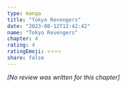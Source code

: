 ```yaml
---
type: manga
title: "Tokyo Revengers"
date: "2023-08-12T12:42:42"
name: "Tokyo Revengers"
chapter: 4
rating: 4
ratingEmoji: ⭐️⭐️⭐️⭐️
share: false
---
```


_[No review was written for this chapter]_
